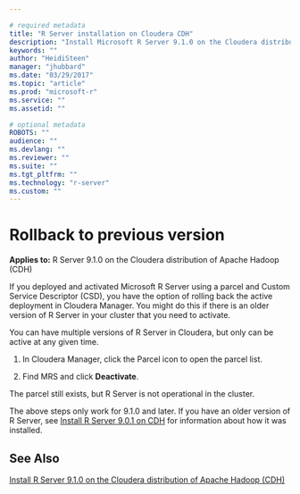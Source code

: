 ```yaml
---

# required metadata
title: "R Server installation on Cloudera CDH"
description: "Install Microsoft R Server 9.1.0 on the Cloudera distribution of Apache Hadoop (CDH)."
keywords: ""
author: "HeidiSteen"
manager: "jhubbard"
ms.date: "03/29/2017"
ms.topic: "article"
ms.prod: "microsoft-r"
ms.service: ""
ms.assetid: ""

# optional metadata
ROBOTS: ""
audience: ""
ms.devlang: ""
ms.reviewer: ""
ms.suite: ""
ms.tgt_pltfrm: ""
ms.technology: "r-server"
ms.custom: ""
---
```


# Rollback to previous version

**Applies to:** R Server 9.1.0 on the Cloudera distribution of Apache Hadoop (CDH)

If you deployed and activated Microsoft R Server using a parcel and Custom Service Descriptor (CSD), you have the option of rolling back the active deployment in Cloudera Manager. You might do this if there is an older version of R Server in your cluster that you need to activate.

You can have multiple versions of R Server in Cloudera, but only can be active at any given time.

1. In Cloudera Manager, click the Parcel icon to open the parcel list.

2. Find MRS and click **Deactivate**.

The parcel still exists, but R Server is not operational in the cluster.

The above steps only work for 9.1.0 and later. If you have an older version of R Server, see [Install R Server 9.0.1 on CDH](rserver-install-cloudera-901.md) for information about how it was installed.

## See Also

[Install R Server 9.1.0 on the Cloudera distribution of Apache Hadoop (CDH)](rserver-install-cloudera.md)
